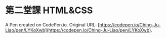 # 第二堂課 HTML&CSS

A Pen created on CodePen.io. Original URL: [https://codepen.io/Ching-Ju-Liao/pen/LYKoXwb](https://codepen.io/Ching-Ju-Liao/pen/LYKoXwb).

